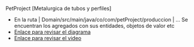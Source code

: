 PetProject [Metalurgica de tubos y perfiles]

- En la ruta | Domain/src/main/java/co/com/petProject/produccion | ... Se encuentran los agregados con sus entidades, objetos de valor etc 
- [Enlace para revisar el diagrama](https://app.diagrams.net/?title=Copia%20de%20esquema%20del%20dominio.drawio&client=1#G1_Fam9iwEGpJVAmjDKGMeXV0g50dneki8)
- [Enlace para revisar el video](https://www.youtube.com/watch?v=qUzM0hZfhIo&feature=youtu.be)
